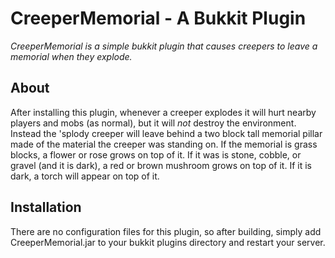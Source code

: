 # CreeperMemorial - A Bukkit Plugin

*CreeperMemorial is a simple bukkit plugin that causes creepers to leave a memorial when they explode.*

## About

After installing this plugin, whenever a creeper explodes it will hurt nearby players and mobs (as normal), but it will *not* destroy the environment.  Instead the 'splody creeper will leave behind a two block tall memorial pillar made of the material the creeper was standing on.  If the memorial is grass blocks, a flower or rose grows on top of it.  If it was is stone, cobble, or gravel (and it is dark), a red or brown mushroom grows on top of it.  If it is dark, a torch will appear on top of it.

## Installation

There are no configuration files for this plugin, so after building, simply add CreeperMemorial.jar to your bukkit plugins directory and restart your server.
